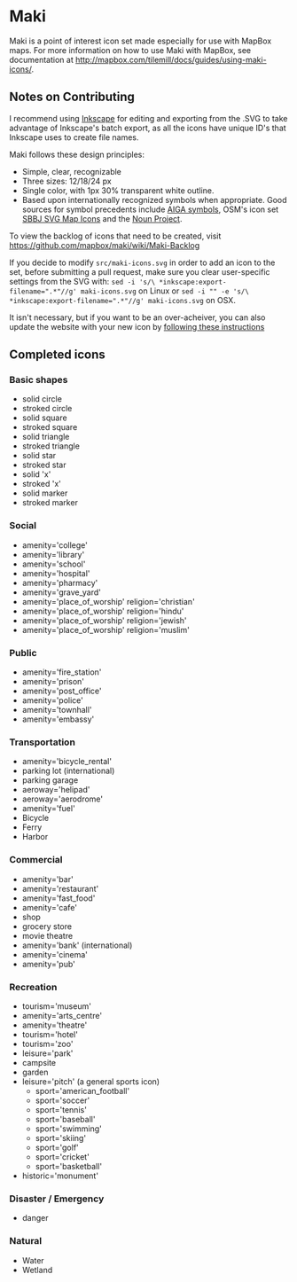 # Maki 

Maki is a point of interest icon set made especially for use with MapBox maps. For more information on how to use Maki with MapBox, see documentation at http://mapbox.com/tilemill/docs/guides/using-maki-icons/.


## Notes on Contributing

I recommend using [Inkscape](http://inkscape.org/) for editing and exporting from the .SVG to take advantage of Inkscape's batch export, as all the icons have unique ID's that Inkscape uses to create file names. 

Maki follows these design principles:

- Simple, clear, recognizable
- Three sizes: 12/18/24 px
- Single color, with 1px 30% transparent white outline.
- Based upon internationally recognized symbols when appropriate. Good sources for symbol precedents include [AIGA symbols](http://www.aiga.org/symbol-signs/), OSM's icon set [SBBJ SVG Map Icons](http://www.sjjb.co.uk/mapicons/contactsheet) and the [Noun Project](http://thenounproject.com/).

To view the backlog of icons that need to be created, visit https://github.com/mapbox/maki/wiki/Maki-Backlog

If you decide to modify `src/maki-icons.svg` in order to add an icon to the set, before submitting a pull request, make sure you clear user-specific settings from the SVG with: `sed -i 's/\ *inkscape:export-filename=".*"//g' maki-icons.svg` on Linux or `sed -i "" -e 's/\ *inkscape:export-filename=".*"//g' maki-icons.svg` on OSX.

It isn't necessary, but if you want to be an over-acheiver, you can also update the website with your new icon by [following these instructions](https://github.com/mapbox/maki/wiki/Adding-icons-to-the-site)
## Completed icons

### Basic shapes

- solid circle
- stroked circle
- solid square
- stroked square
- solid triangle
- stroked triangle
- solid star
- stroked star
- solid 'x'
- stroked 'x'
- solid marker
- stroked marker

### Social
- amenity='college'
- amenity='library'
- amenity='school'
- amenity='hospital'
- amenity='pharmacy'
- amenity='grave_yard'
- amenity='place_of_worship' religion='christian'
- amenity='place_of_worship' religion='hindu'
- amenity='place_of_worship' religion='jewish'
- amenity='place_of_worship' religion='muslim'

### Public
- amenity='fire_station'
- amenity='prison'
- amenity='post_office'
- amenity='police'   
- amenity='townhall'
- amenity='embassy'

### Transportation
- amenity='bicycle_rental'  
- parking lot (international)
- parking garage
- aeroway='helipad'
- aeroway='aerodrome'
- amenity='fuel'
- Bicycle
- Ferry
- Harbor

### Commercial
- amenity='bar'
- amenity='restaurant'
- amenity='fast_food' 
- amenity='cafe'
- shop
- grocery store
- movie theatre
- amenity='bank' (international)
- amenity='cinema'
- amenity='pub'   

### Recreation
- tourism='museum'
- amenity='arts_centre'
- amenity='theatre'
- tourism='hotel'
- tourism='zoo'
- leisure='park'
- campsite
- garden
- leisure='pitch' (a general sports icon)
    - sport='american_football'
    - sport='soccer'
    - sport='tennis'
    - sport='baseball'
    - sport='swimming'
    - sport='skiing'
    - sport='golf'
    - sport='cricket'
    - sport='basketball'
- historic='monument'

### Disaster / Emergency

- danger

### Natural

- Water
- Wetland

